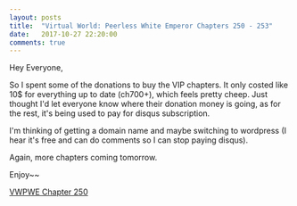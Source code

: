 ```yaml
---
layout: posts
title:  "Virtual World: Peerless White Emperor Chapters 250 - 253"
date:   2017-10-27 22:20:00
comments: true
---
```


Hey Everyone,

So I spent some of the donations to buy the VIP chapters. It only costed like 10$ for everything up to date (ch700+), which feels pretty cheep. Just thought I'd let everyone know where their donation money is going, as for the rest, it's being used to pay for disqus subscription.

I'm thinking of getting a domain name and maybe switching to wordpress (I hear it's free and can do comments so I can stop paying disqus).

Again, more chapters coming tomorrow.

Enjoy~~

[VWPWE Chapter 250][vwpwe0250]

[vwpwe0250]: {{site.url}}/translations/vwpwe/0250
